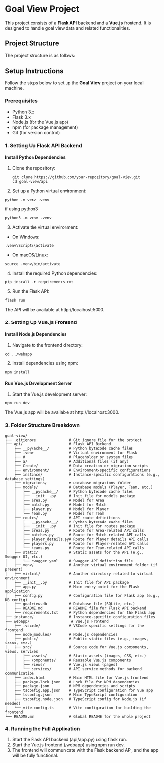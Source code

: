 # Goal View Project

This project consists of a **Flask API** backend and a **Vue.js** frontend. It is designed to handle goal view data and related functionalities.

## Project Structure

The project structure is as follows:

## Setup Instructions

Follow the steps below to set up the **Goal View** project on your local machine.

### Prerequisites

- Python 3.x
- Flask 3.x
- Node.js (for the Vue.js app)
- npm (for package management)
- Git (for version control)

### 1. **Setting Up Flask API Backend**

#### Install Python Dependencies

1. Clone the repository:
   ```
   git clone https://github.com/your-repository/goal-view.git
   cd goal-view/api
   ```
2. Set up a Python virtual environment:

```
python -m venv .venv
```
if using python3
```
python3 -m venv .venv
```
3. Activate the virtual environment:

- On Windows:
```
.venv\Scripts\activate
```
- On macOS/Linux:
```
source .venv/bin/activate
```
4. Install the required Python dependencies:

```
pip install -r requirements.txt
```
5. Run the Flask API:

```
flask run
```
The API will be available at http://localhost:5000.

### 2. **Setting Up Vue.js Frontend**
#### Install Node.js Dependencies
1. Navigate to the frontend directory:

```
cd ../webapp
```
2. Install dependencies using npm:

```
npm install
```
#### Run Vue.js Development Server
1. Start the Vue.js development server:
```
npm run dev
```
The Vue.js app will be available at http://localhost:3000.

### 3. **Folder Structure Breakdown**
```
goal-view/
├── .gitignore               # Git ignore file for the project
├── api/                     # Flask API Backend
│   ├── __pycache__/         # Python bytecode cache files
│   ├── .venv                # Virtual environment for Flask
│   ├── #                    # Placeholder or system files
│   ├── a/                   # Additional files (if any)
│   ├── Create/              # Data creation or migration scripts
│   ├── environment/         # Environment-specific configurations
│   ├── instance/            # Instance-specific configurations (e.g., database settings)
│   ├── migrations/          # Database migrations folder
│   ├── models/              # Database models (Player, Team, etc.)
│   │   ├── __pycache__/     # Python bytecode cache files
│   │   ├── __init__.py      # Init file for models package
│   │   ├── area.py          # Model for Area
│   │   ├── match.py         # Model for Match
│   │   ├── player.py        # Model for Player
│   │   └── team.py          # Model for Team
│   ├── routes/              # API route definitions
│   │   ├── __pycache__/     # Python bytecode cache files
│   │   ├── __init__.py      # Init file for routes package
│   │   ├── areas.py         # Route for Area-related API calls
│   │   ├── matches.py       # Route for Match-related API calls
│   │   ├── player_details.py# Route for Player details API calls
│   │   ├── players.py       # Route for Player-related API calls
│   │   └── teams.py         # Route for Team-related API calls
│   ├── static/              # Static assets for the API (e.g., Swagger UI, etc.)
│   │   └── swagger.yaml     # Swagger API definition file
│   ├── venv/                # Another virtual environment folder (if present)
│   ├── virtual/             # Another directory related to virtual environment
│   ├── __init__.py          # Init file for API package
│   ├── app.py               # Main entry point for the Flask application
│   ├── config.py            # Configuration file for Flask app (e.g., DB config)
│   ├── goalview.db          # Database file (SQLite, etc.)
│   ├── README.md            # README file for Flask API backend
│   └── requirements.txt     # Python dependencies for the Flask app
├── instance/                # Instance-specific configuration files
├── webapp/                   # Vue.js Frontend
│   ├── .vscode/             # VSCode specific settings for the frontend
│   ├── node_modules/        # Node.js dependencies
│   ├── public/              # Public static files (e.g., images, icons, etc.)
│   ├── src/                 # Source code for Vue.js components, views, services
│   │   ├── assets/          # Static assets (images, CSS, etc.)
│   │   ├── components/      # Reusable Vue.js components
│   │   ├── views/           # Vue.js views (pages)
│   │   └── services/        # API service methods for backend communication
│   ├── index.html           # Main HTML file for Vue.js frontend
│   ├── package-lock.json    # Lock file for NPM dependencies
│   ├── package.json         # NPM dependencies and scripts
│   ├── tsconfig.app.json    # TypeScript configuration for Vue app
│   ├── tsconfig.json        # Main TypeScript configuration
│   ├── tsconfig.node.json   # TypeScript config for Node.js (if needed)
│   └── vite.config.ts       # Vite configuration for building the frontend
└── README.md                # Global README for the whole project
```
### 4. **Running the Full Application**
1. Start the Flask API backend (api/app.py) using flask run.
2. Start the Vue.js frontend (/webapp) using npm run dev.
3. The frontend will communicate with the Flask backend API, and the app will be fully functional.
